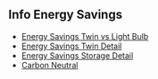   ## Info Energy Savings
  
  - [Energy Savings Twin vs Light Bulb](bulb_comparison_twin)
  - [Energy Savings Twin Detail](energy_savings_digital_twin)
  - [Energy Savings Storage Detail](energy_savings_storage)
  - [Carbon Neutral](carbon_negative)